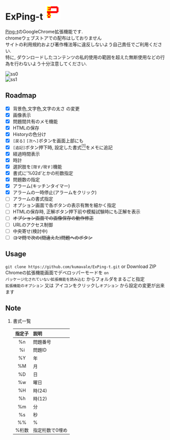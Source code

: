 # ExPing-t ![](https://github.com/kumavale/ExPing-t/blob/master/icons/ExPing-t48.png)

[Ping-t](https://ping-t.com/)のGoogleChrome拡張機能です.  
chromeウェブストアでの配布はしておりません  
サイトの利用規約および著作権法等に違反しないよう自己責任でご利用ください.  
特に, ダウンロードしたコンテンツの私的使用の範囲を超えた無断使用などの行為を行わないよう十分注意してください.  

![ss0](https://user-images.githubusercontent.com/29778890/61181193-bdeb6200-a65d-11e9-8190-233c61e99a34.png)  
![ss1](https://user-images.githubusercontent.com/29778890/61181198-d3608c00-a65d-11e9-8679-d4a24be12661.png)  


## Roadmap
- [x] 背景色,文字色,文字の太さ の変更  
- [x] 画像表示  
- [x] 問題間共有のメモ機能  
- [x] HTMLの保存  
- [x] Historyの色分け  
- [x] `[戻る]` `[次へ]`ボタンを画面上部にも  
- [x] `[追記]`ボタン押下時, 設定した書式[<sup>[1]</sup>](#note-1)をメモに追記  
- [x] 経過時間表示  
- [x] 時計  
- [x] 選択肢を`[隠す/現す]`機能  
- [x] 書式に'%02d'とかの桁数指定  
- [x] 問題数の指定  
- [x] アラーム(キッチンタイマー)  
- [x] アラームの一時停止(アラームをクリック)  
- [ ] アラームの書式指定  
- [ ] オプション画面で各ボタンの表示有無を細かく指定  
- [ ] HTMLの保存時, 正解ボタン押下前や模擬試験時にも正解を表示  
- [ ] ~~オプション画面での画像保存の動作修正~~  
- [ ] URLのアクセス制御  
- [ ] 中央寄せ(検討中)  
- [ ] ~~コマ問で次の(間違えた)問題へのボタン~~  

## Usage
`git clone https://github.com/kumavale/ExPing-t.git` or Download ZIP  
Chromeの拡張機能画面でデベロッパーモードを `on`  
`パッケージ化されていない拡張機能を読み込む` からフォルダをまるごと指定  
`拡張機能のオプション` 又は アイコンをクリックし`オプション` から設定の変更が出来ます


## Note
<a name="note-1"></a>
1. 書式一覧

    | 指定子 |   説明          |
    | :----: | :-------        |
    |   %n   | 問題番号        |
    |   %i   | 問題ID          |
    |   %Y   | 年              |
    |   %M   | 月              |
    |   %D   | 日              |
    |   %w   | 曜日            |
    |   %H   | 時(24)          |
    |   %h   | 時(12)          |
    |   %m   | 分              |
    |   %s   | 秒              |
    |   %%   | %               |
    | %桁数  | 指定桁数で0埋め |
